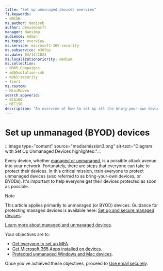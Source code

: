```yaml
---
title: "Set up unmanaged devices overview"
f1.keywords:
- NOCSH
ms.author: deniseb
author: denisebmsft
manager: dansimp
audience: Admin
ms.topic: overview
ms.service: microsoft-365-security
ms.subservice: m365bp
ms.date: 04/14/2023
ms.localizationpriority: medium
ms.collection: 
- M365-Campaigns
- m365solution-smb
- m365-security
- tier1
ms.custom:
- MiniMaven
search.appverid:
- BCS160
- MET150
description: "An overview of how to set up all the bring-your-own devices (BYOD) with protection against cyberattacks and other malicious threats and vulnerabilities."
---
```


# Set up unmanaged (BYOD) devices

:::image type="content" source="media/mission3.png" alt-text="Diagram with Set Up Unmanaged Devices highlighted.":::

Every device, whether [managed or unmanaged](m365bp-managed-unmanaged-devices.md), is a possible attack avenue into your network. Fortunately, there are steps that everyone can take to protect their devices. In this critical mission, train everyone to protect unmanaged devices (also referred to as bring-your-own devices, or BYODs). It's important to help everyone get their devices protected as soon as possible.

> [!NOTE]
> This article applies primarily to unmanaged (or BYOD) devices. Guidance for protecting managed devices is available here: [Set up and secure managed devices](m365bp-protect-devices.md).
> 
> [Learn more about managed and unmanaged devices](m365bp-managed-unmanaged-devices.md).

Your objectives are to:

- [Get everyone to set up MFA](m365bp-multifactor-authentication.md).
- [Get Microsoft 365 Apps installed on devices](m365bp-install-office-apps.md).
- [Protected unmanaged Windows and Mac devices](m365bp-protect-pcs-macs.md).

Once you've achieved these objectives, proceed to [Use email securely](m365bp-protect-email-overview.md).
